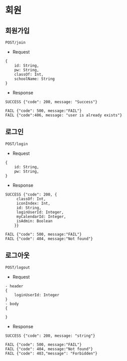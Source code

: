 회원
=
회원가입
-
```
POST/join
```
- Request
```
{
    id: String,
    pw: String,
    classOf: Int,
    schoolName: String
}
```
- Response
```
SUCCESS {"code": 200, message: "Success"}
```
```
FAIL {"code": 500, message:"FAIL"}
FAIL {"code":406, message: "user is already exists"}

```
로그인
-
```
POST/login
```
 - Request
```
{
    id: String,
    pw: String,
}
```
- Response
```
SUCCESS {"code": 200, {
     classOf: Int,
     iconIndex: Int,
     id: String,
     loginUserId: Integer,
     myCalendarId: Integer,
     isAdmin: Boolean
    }}
```
```
FAIL {"code": 500, message:"FAIL"}
FAIL {"code": 404, message:"Not found"}
```
로그아웃
-
```
POST/logout
```
 - Request
```
- header
{
    loginUserId: Integer
}
- body
{
   
}
```
- Response
```
SUCCESS {"code": 200, message: "string"}
```
```
FAIL {"code": 500, message:"FAIL"}
FAIL {"code": 404, message:"Not found"}
FAIL {"code": 403,"message": "Forbidden"}
```